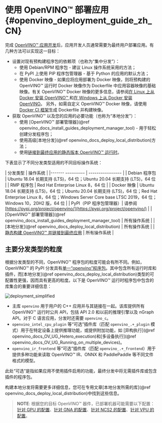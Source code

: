# 使用 OpenVINO™ 部署应用 {#openvino_deployment_guide_zh_CN}
<!---
@sphinxdirective

.. toctree::
   :maxdepth: 1
   :hidden:

   openvino_docs_install_guides_deployment_manager_tool
   openvino_docs_deploy_local_distribution

@endsphinxdirective
--->

完成 [OpenVINO™ 应用开发](../../../OV_Runtime_UG/integrate_with_your_application.md)后，应用开发人员通常需要为最终用户部署应用。有几种方法可以实现这一目标：

- 设置对现有预构建程序包的依赖项（也称为“集中分发”）：
   - 使用 Debian/RPM 程序包 - 建议 Linux 操作系统采用的方法；
   - 在 PyPI 上使用 PIP 程序包管理器 - 基于 Python 的应用的默认方法；
   - 使用 Docker 映像 - 如果应将应用部署为 Docker 映像，则将预构建的 OpenVINO™ 运行时 Docker 映像作为 Dockerfile 中应用容器映像的基础映像。有关 OpenVINO™ Docker 映像的更多信息，请参阅[在 Linux 上从 Docker 安装 OpenVINO™ ](../../../install_guides/installing-openvino-docker-linux.md)和[在 Windows 上从 Docker 安装 OpenVINO](../../../install_guides/installing-openvino-docker-windows.md)。
      另外，如需自定义 OpenVINO™ Docker 映像，请使用 [Docker CI 框架](https://github.com/openvinotoolkit/docker_ci)生成 Dockerfile 并构建映像。
- 获取 OpenVINO™ 以及您的应用的必要功能（也称为“本地分发”）：
   - 使用 [OpenVINO™ 部署管理器](@ref openvino_docs_install_guides_deployment_manager_tool) - 用于轻松创建分发程序包；
   - 使用高级[本地分发](@ref openvino_docs_deploy_local_distribution)方法；
   - 使用[链接到最终应用的静态版本 OpenVINO™ 运行时](https://github.com/openvinotoolkit/openvino/wiki/StaticLibraries)。

下表显示了不同分发类型适用的不同目标操作系统：

| 分发类型 | 操作系统 |
|------- ---------- | ----------------- |
| Debian 程序包 | Ubuntu 18.04 长期支持 (LTS)，64 位；Ubuntu 20.04 长期支持 (LTS)，64 位 |
| RMP 程序包 | Red Hat Enterprise Linux 8，64 位 |
| Docker 映像 | Ubuntu 18.04 长期支持 (LTS)，64 位；Ubuntu 20.04 长期支持 (LTS)，64 位；Red Hat Enterprise Linux 8，64 位；Windows Server Core base LTSC 2019，64 位；Windows 10，20H2 版，64 位 |
| PyPI（PIP 程序包管理器）| 请参阅 [https://pypi.org/project/openvino/](https://pypi.org/project/openvino/) |
| [OpenVINO™ 部署管理器](@ref openvino_docs_install_guides_deployment_manager_tool) | 所有操作系统 |
| [本地分发](@ref openvino_docs_deploy_local_distribution) | 所有操作系统 |
| [静态构建 OpenVINO™ 并链接到最终应用](https://github.com/openvinotoolkit/openvino/wiki/StaticLibraries) | 所有操作系统 |

## 主要分发类型的粒度

根据分发类型的不同，OpenVINO™ 程序包的粒度可能会有所不同。例如，OpenVINO™ 的 PyPI 分发具有[单一“openvino”程序包](https://pypi.org/project/openvino/)。其中包含所有运行时库和插件，而[本地分发](@ref openvino_docs_deploy_local_distribution)类型的可配置性更强，因而具有更高的粒度。以下是 OpenVINO™ 运行时程序包中包含的库集合的重要详细信息：

![deployment_simplified]

- 主库 `openvino` 用于用户的 C++ 应用并与其链接在一起。该库提供所有 OpenVINO™ 运行时公共 API，包括 API 2.0 和以前的推理引擎以及 nGraph API。对于 C 语言应用，分发时还需要 `openvino_c`。
- `openvino_intel_cpu_plugin` 等“可选”插件库（匹配 `openvino_.+_plugin` 模式）用于在特定设备上提供推理功能，或提供附加功能，如 [异构执行](@ref openvino_docs_OV_UG_Hetero_execution)和[多设备执行](@ref openvino_docs_OV_UG_Running_on_multiple_devices)。
- `openvino_ir_frontend` 等“可选”插件库（匹配 `openvino_.+_frontend`）用于提供多种功能来读取 OpenVINO™ IR、ONNX 和 PaddlePaddle 等不同文件格式的模型。

此处“可选”是指如果应用不使用插件启用的功能，最终分发中将无需插件库或包含插件的程序包。

构建本地分发将需要更多详细信息，您可在专用文章[本地分发所需的库](@ref openvino_docs_deploy_local_distribution)中找到这些信息。

> **NOTE**: 根据您的目标 OpenVINO™ 器件，已部署机器可能需要以下配置：[针对 GPU 的配置](../../../install_guides/configurations-for-intel-gpu.md)、[针对 GNA 的配置](../../../install_guides/configurations-for-intel-gna.md)、[针对 NCS2 的配置](../../install_guides/configurations-for-ncs2.md)、[针对 VPU 的配置](../../../install_guides/configurations-for-ivad-vpu.md)。

[deployment_simplified]: ../../../img/deployment_simplified.png
